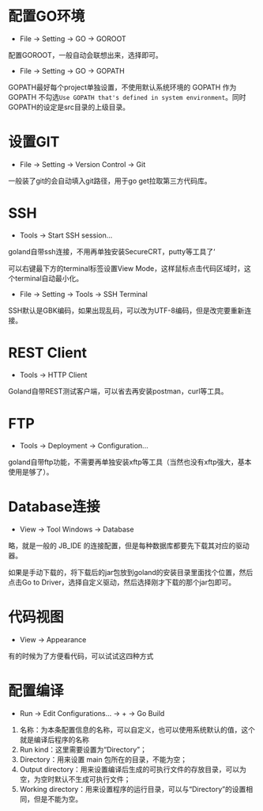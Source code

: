 # 配置GO环境
- File -> Setting -> GO -> GOROOT

配置GOROOT，一般自动会联想出来，选择即可。

- File -> Setting -> GO -> GOPATH

GOPATH最好每个project单独设置，不使用默认系统环境的 GOPATH 作为 GOPATH 不勾选`Use GOPATH that's defined in system environment`。同时GOPATH的设定是src目录的上级目录。

# 设置GIT
- File -> Setting -> Version Control -> Git

一般装了git的会自动填入git路径，用于go get拉取第三方代码库。

# SSH
- Tools -> Start SSH session...

goland自带ssh连接，不用再单独安装SecureCRT，putty等工具了‘

可以右键最下方的terminal标签设置View Mode，这样鼠标点击代码区域时，这个terminal自动最小化。

- File -> Setting -> Tools -> SSH Terminal

SSH默认是GBK编码，如果出现乱码，可以改为UTF-8编码，但是改完要重新连接。

# REST Client
- Tools -> HTTP Client

Goland自带REST测试客户端，可以省去再安装postman，curl等工具。

# FTP
- Tools -> Deployment -> Configuration...

goland自带ftp功能，不需要再单独安装xftp等工具（当然也没有xftp强大，基本使用是够了）。

# Database连接
- View -> Tool Windows -> Database

略，就是一般的 JB_IDE 的连接配置，但是每种数据库都要先下载其对应的驱动器。

如果是手动下载的，将下载后的jar包放到goland的安装目录里面找个位置，然后点击Go to Driver，选择自定义驱动，然后选择刚才下载的那个jar包即可。

# 代码视图
- View -> Appearance

有的时候为了方便看代码，可以试试这四种方式

# 配置编译
- Run -> Edit Configurations... -> + -> Go Build

1. 名称：为本条配置信息的名称，可以自定义，也可以使用系统默认的值，这个就是编译后程序的名称
2. Run kind：这里需要设置为“Directory”；
3. Directory：用来设置 main 包所在的目录，不能为空；
4. Output directory：用来设置编译后生成的可执行文件的存放目录，可以为空，为空时默认不生成可执行文件；
5. Working directory：用来设置程序的运行目录，可以与“Directory”的设置相同，但是不能为空。